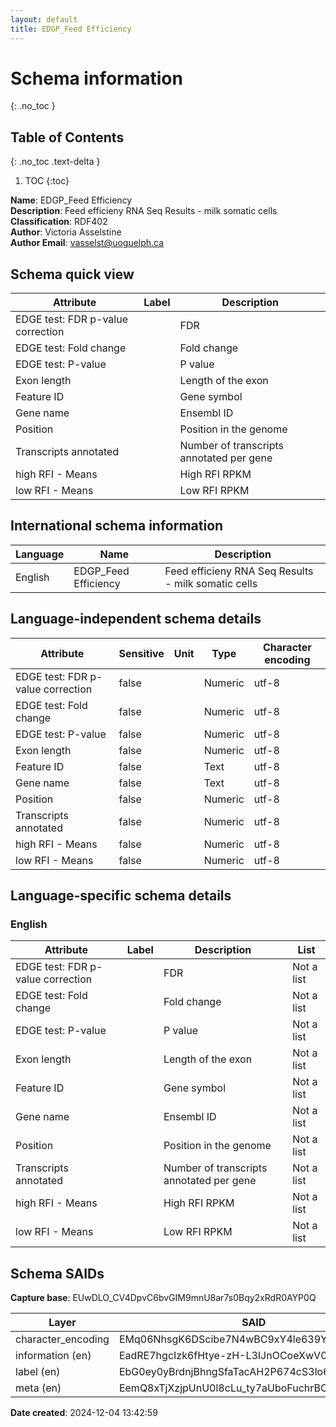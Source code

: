 ```yaml
---
layout: default  
title: EDGP_Feed Efficiency  
---
```


# Schema information
{: .no_toc }

## Table of Contents
{: .no_toc .text-delta }

1. TOC
{:toc}

**Name**: EDGP_Feed Efficiency  
**Description**: Feed efficieny RNA Seq Results - milk somatic cells  
**Classification**: RDF402  
**Author**: Victoria Asselstine  
**Author Email**: vasselst@uoguelph.ca  

## Schema quick view

| Attribute | Label | Description |
| --- | --- | --- |
| EDGE test: FDR p-value correction |  | FDR |
| EDGE test: Fold change |  | Fold change |
| EDGE test: P-value |  | P value |
| Exon length |  | Length of the exon |
| Feature ID |  | Gene symbol |
| Gene name |  | Ensembl ID |
| Position |  | Position in the genome |
| Transcripts annotated |  | Number of transcripts annotated per gene |
| high RFI - Means |  | High RFI RPKM |
| low RFI - Means |  | Low RFI RPKM |

## International schema information

| Language | Name | Description |
| --- | --- | --- |
| English | EDGP_Feed Efficiency | Feed efficieny RNA Seq Results - milk somatic cells |

## Language-independent schema details

| Attribute | Sensitive | Unit | Type | Character encoding |
| --- | --- | --- | --- | --- |
| EDGE test: FDR p-value correction | false |  | Numeric | utf-8 |
| EDGE test: Fold change | false |  | Numeric | utf-8 |
| EDGE test: P-value | false |  | Numeric | utf-8 |
| Exon length | false |  | Numeric | utf-8 |
| Feature ID | false |  | Text | utf-8 |
| Gene name | false |  | Text | utf-8 |
| Position | false |  | Numeric | utf-8 |
| Transcripts annotated | false |  | Numeric | utf-8 |
| high RFI - Means | false |  | Numeric | utf-8 |
| low RFI - Means | false |  | Numeric | utf-8 |

## Language-specific schema details

### English

| Attribute | Label | Description | List |
| --- | --- | --- | --- |
| EDGE test: FDR p-value correction |  | FDR | Not a list |
| EDGE test: Fold change |  | Fold change | Not a list |
| EDGE test: P-value |  | P value | Not a list |
| Exon length |  | Length of the exon | Not a list |
| Feature ID |  | Gene symbol | Not a list |
| Gene name |  | Ensembl ID | Not a list |
| Position |  | Position in the genome | Not a list |
| Transcripts annotated |  | Number of transcripts annotated per gene | Not a list |
| high RFI - Means |  | High RFI RPKM | Not a list |
| low RFI - Means |  | Low RFI RPKM | Not a list |

## Schema SAIDs

**Capture base**: EUwDLO_CV4DpvC6bvGIM9mnU8ar7s0Bqy2xRdR0AYP0Q

| Layer | SAID |
| --- | --- |
| character_encoding | EMq06NhsgK6DScibe7N4wBC9xY4le639Y7PldmBlfdkA |
| information (en) | EadRE7hgcIzk6fHtye-zH-L3IJnOCoeXwV0ossBxdc0Q |
| label (en) | EbG0ey0yBrdnjBhngSfaTacAH2P674cS3lo6T3XoDqbU |
| meta (en) | EemQ8xTjXzjpUnU0l8cLu_ty7aUboFuchrBC2DFbGSjY |

**Date created**: 2024-12-04 13:42:59

